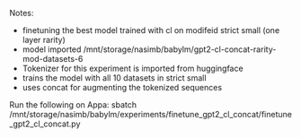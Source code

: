 Notes:

- finetuning the best model trained with cl on modifeid strict small (one layer rarity) 
- model imported /mnt/storage/nasimb/babylm/gpt2-cl-concat-rarity-mod-datasets-6
- Tokenizer for this experiment is imported from huggingface
- trains the model with all 10 datasets in strict small
- uses concat for augmenting the tokenized sequences


Run the following on Appa:
    sbatch /mnt/storage/nasimb/babylm/experiments/finetune_gpt2_cl_concat/finetune_gpt2_cl_concat.py


